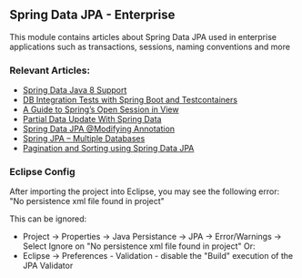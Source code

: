 ## Spring Data JPA - Enterprise

This module contains articles about Spring Data JPA used in enterprise applications such as transactions, sessions, naming conventions and more 

### Relevant Articles: 

- [Spring Data Java 8 Support](https://www.baeldung.com/spring-data-java-8)
- [DB Integration Tests with Spring Boot and Testcontainers](https://www.baeldung.com/spring-boot-testcontainers-integration-test)
- [A Guide to Spring’s Open Session in View](https://www.baeldung.com/spring-open-session-in-view)
- [Partial Data Update With Spring Data](https://www.baeldung.com/spring-data-partial-update)
- [Spring Data JPA @Modifying Annotation](https://www.baeldung.com/spring-data-jpa-modifying-annotation)
- [Spring JPA – Multiple Databases](https://www.baeldung.com/spring-data-jpa-multiple-databases)
- [Pagination and Sorting using Spring Data JPA](https://www.baeldung.com/spring-data-jpa-pagination-sorting)

### Eclipse Config 
After importing the project into Eclipse, you may see the following error:  
"No persistence xml file found in project"

This can be ignored: 
- Project -> Properties -> Java Persistance -> JPA -> Error/Warnings -> Select Ignore on "No persistence xml file found in project"
Or: 
- Eclipse -> Preferences - Validation - disable the "Build" execution of the JPA Validator 

